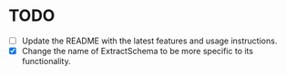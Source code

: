 # TODO
- [ ] Update the README with the latest features and usage instructions.
- [x] Change the name of ExtractSchema to be more specific to its functionality.
